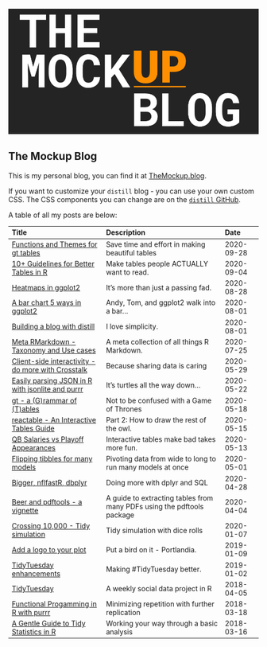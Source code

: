 
![](static/site-preview.png)

## The Mockup Blog

This is my personal blog, you can find it at
[TheMockup.blog](https://themockup.blog/).

If you want to customize your `distill` blog - you can use your own
custom CSS. The CSS components you can change are on the [`distill`
GitHub](https://github.com/rstudio/distill/blob/6be30c96dc469fcc0e3799d23ddfaac72c2a6466/inst/rmarkdown/templates/distill_article/resources/distill.html).

A table of all my posts are below:

| Title                                                                                                                                          | Description                                                            | Date       |
| :--------------------------------------------------------------------------------------------------------------------------------------------- | :--------------------------------------------------------------------- | :--------- |
| [Functions and Themes for gt tables](https://themockup.blog/posts/2020-09-26-functions-and-themes-for-gt-tables)                               | Save time and effort in making beautiful tables                        | 2020-09-28 |
| [10+ Guidelines for Better Tables in R](https://themockup.blog/posts/2020-09-04-10-table-rules-in-r)                                           | Make tables people ACTUALLY want to read.                              | 2020-09-04 |
| [Heatmaps in ggplot2](https://themockup.blog/posts/2020-08-28-heatmaps-in-ggplot2)                                                             | It’s more than just a passing fad.                                     | 2020-08-28 |
| [A bar chart 5 ways in ggplot2](https://themockup.blog/posts/2020-08-05-a-bar-chart-5-ways)                                                    | Andy, Tom, and ggplot2 walk into a bar…                                | 2020-08-01 |
| [Building a blog with distill](https://themockup.blog/posts/2020-08-01-building-a-blog-with-distill)                                           | I love simplicity.                                                     | 2020-08-01 |
| [Meta RMarkdown - Taxonomy and Use cases](https://themockup.blog/posts/2020-07-25-meta-rmarkdown)                                              | A meta collection of all things R Markdown.                            | 2020-07-25 |
| [Client-side interactivity - do more with Crosstalk](https://themockup.blog/posts/2020-05-29-client-side-interactivity-do-more-with-crosstalk) | Because sharing data is caring                                         | 2020-05-29 |
| [Easily parsing JSON in R with jsonlite and purrr](https://themockup.blog/posts/2020-05-22-parsing-json-in-r-with-jsonlite)                    | It’s turtles all the way down…                                         | 2020-05-22 |
| [gt - a (G)rammar of (T)ables](https://themockup.blog/posts/2020-05-16-gt-a-grammer-of-tables)                                                 | Not to be confused with a Game of Thrones                              | 2020-05-18 |
| [reactable - An Interactive Tables Guide](https://themockup.blog/posts/2020-05-13-reactable-tables-the-rest-of-the-owl)                        | Part 2: How to draw the rest of the owl.                               | 2020-05-15 |
| [QB Salaries vs Playoff Appearances](https://themockup.blog/posts/2020-05-13-qb-salaries-vs-playoff-appearances)                               | Interactive tables make bad takes more fun.                            | 2020-05-13 |
| [Flipping tibbles for many models](https://themockup.blog/posts/2020-05-01-tidy-long-models)                                                   | Pivoting data from wide to long to run many models at once             | 2020-05-01 |
| [Bigger, nflfastR, dbplyr](https://themockup.blog/posts/2019-04-28-nflfastr-dbplyr-rsqlite)                                                    | Doing more with dplyr and SQL                                          | 2020-04-28 |
| [Beer and pdftools - a vignette](https://themockup.blog/posts/2020-04-03-beer-and-pdftools-a-vignette)                                         | A guide to extracting tables from many PDFs using the pdftools package | 2020-04-04 |
| [Crossing 10,000 - Tidy simulation](https://themockup.blog/posts/2020-04-03-crossing-10000-tidy-simulation)                                    | Tidy simulation with dice rolls                                        | 2020-01-07 |
| [Add a logo to your plot](https://themockup.blog/posts/2019-01-09-add-a-logo-to-your-plot)                                                     | Put a bird on it - Portlandia.                                         | 2019-01-09 |
| [TidyTuesday enhancements](https://themockup.blog/posts/2019-01-02-tidytuesday-enhancements)                                                   | Making \#TidyTuesday better.                                           | 2019-01-02 |
| [TidyTuesday](https://themockup.blog/posts/2018-12-11-tidytuesday-a-weekly-social-data-project-in-r)                                           | A weekly social data project in R                                      | 2018-04-05 |
| [Functional Progamming in R with purrr](https://themockup.blog/posts/2018-12-11-functional-progamming-in-r-with-purrr)                         | Minimizing repetition with further replication                         | 2018-03-18 |
| [A Gentle Guide to Tidy Statistics in R](https://themockup.blog/posts/2018-12-10-a-gentle-guide-to-tidy-statistics-in-r)                       | Working your way through a basic analysis                              | 2018-03-16 |
